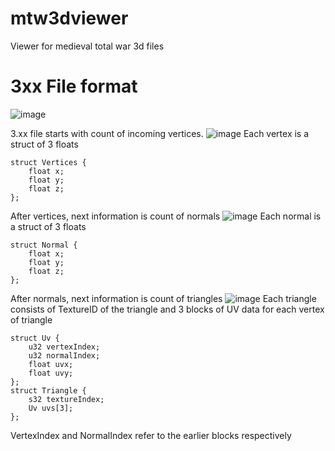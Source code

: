 # mtw3dviewer
Viewer for medieval total war 3d files

# 3xx File format
![image](https://github.com/user-attachments/assets/e7c4dc20-733d-46cc-bc37-51e0c9f0dea1)

3.xx file starts with count of incoming vertices. 
![image](https://github.com/user-attachments/assets/9af1ea61-e449-475c-8cc1-d3255fb434bc)
Each vertex is a struct of 3 floats
```
struct Vertices {
    float x;
    float y;
    float z;
};
```
After vertices, next information is count of normals
![image](https://github.com/user-attachments/assets/84ac43f3-0677-4684-8e1a-7b10cc20a241)
Each normal is a struct of 3 floats
```
struct Normal {
    float x;
    float y;
    float z;
};
```
After normals, next information is count of triangles
![image](https://github.com/user-attachments/assets/02c68f68-2f7a-499b-af91-be75d9cdfef1)
Each triangle consists of TextureID of the triangle and 3 blocks of UV data for each vertex of triangle
```
struct Uv {
    u32 vertexIndex;
    u32 normalIndex;
    float uvx;
    float uvy;
};
struct Triangle {
    s32 textureIndex;
    Uv uvs[3];
};
```
VertexIndex and NormalIndex refer to the earlier blocks respectively
